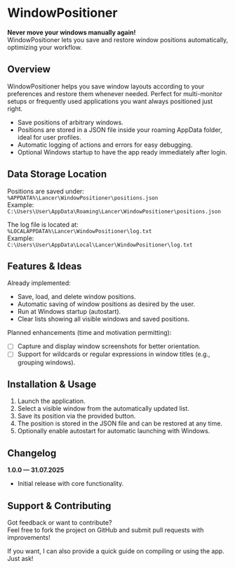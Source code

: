 # WindowPositioner

**Never move your windows manually again!**  
WindowPositioner lets you save and restore window positions automatically, optimizing your workflow.

## Overview

WindowPositioner helps you save window layouts according to your preferences and restore them whenever needed. Perfect for multi-monitor setups or frequently used applications you want always positioned just right.

- Save positions of arbitrary windows.  
- Positions are stored in a JSON file inside your roaming AppData folder, ideal for user profiles.  
- Automatic logging of actions and errors for easy debugging.  
- Optional Windows startup to have the app ready immediately after login.

## Data Storage Location

Positions are saved under:  
`%APPDATA%\Lancer\WindowPositioner\positions.json`  
Example:  
`C:\Users\User\AppData\Roaming\Lancer\WindowPositioner\positions.json`

The log file is located at:  
`%LOCALAPPDATA%\Lancer\WindowPositioner\log.txt`  
Example:  
`C:\Users\User\AppData\Local\Lancer\WindowPositioner\log.txt`

## Features & Ideas

Already implemented:

- Save, load, and delete window positions.  
- Automatic saving of window positions as desired by the user.  
- Run at Windows startup (autostart).  
- Clear lists showing all visible windows and saved positions.

Planned enhancements (time and motivation permitting):

- [ ] Capture and display window screenshots for better orientation.  
- [ ] Support for wildcards or regular expressions in window titles (e.g., grouping windows).

## Installation & Usage

1. Launch the application.  
2. Select a visible window from the automatically updated list.  
3. Save its position via the provided button.  
4. The position is stored in the JSON file and can be restored at any time.  
5. Optionally enable autostart for automatic launching with Windows.

## Changelog

**1.0.0 — 31.07.2025**  
- Initial release with core functionality.

## Support & Contributing

Got feedback or want to contribute?  
Feel free to fork the project on GitHub and submit pull requests with improvements!

If you want, I can also provide a quick guide on compiling or using the app. Just ask!
